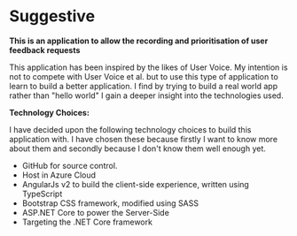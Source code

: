 Suggestive
==========

**This is an application to allow the recording and prioritisation of user feedback requests**

This application has been inspired by the likes of User Voice. My intention is not to compete with User Voice et al. but to use this type of application to learn to build a better application. I find by trying to build a real world app rather than "hello world" I gain a deeper insight into the technologies used.


**Technology Choices:**

I have decided upon the following technology choices to build this application with. I have chosen these because firstly I want to know more about them and secondly because I don't know them well enough yet.

 - GitHub for source control.
 - Host in Azure Cloud
 - AngularJs v2 to build the client-side experience, written using TypeScript
 - Bootstrap CSS framework, modified using SASS
 - ASP.NET Core to power the Server-Side
 - Targeting the .NET Core framework 

